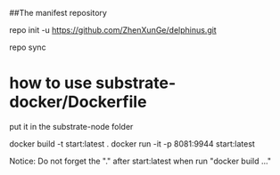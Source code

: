 ##The manifest repository

repo init -u https://github.com/ZhenXunGe/delphinus.git

repo sync
# how to use substrate-docker/Dockerfile
put it in the substrate-node folder

docker build -t start:latest .
docker run -it -p 8081:9944 start:latest

Notice: Do not forget the "." after start:latest when run "docker build ..."
